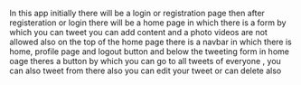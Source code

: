 <P>In this app initially there will be a login or registration page then after registeration or login there will be a home page in which there is a form by which you can tweet you can add content and a photo videos are not allowed also on the top of the home page there is a navbar in which there is home, profile page and logout button and below the tweeting form in home oage theres a button by which you can go to all tweets of everyone , you can also tweet from there also you can edit your tweet or can delete also</P>
